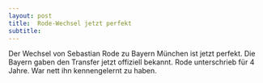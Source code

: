 ```yaml
---
layout: post
title:  Rode-Wechsel jetzt perfekt
subtitle:  
---
```


Der Wechsel von Sebastian Rode zu Bayern München ist jetzt perfekt. Die Bayern gaben den Transfer jetzt offiziell bekannt. Rode unterschrieb für 4 Jahre. War nett ihn kennengelernt zu haben.


